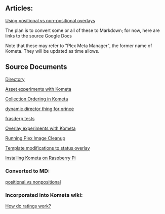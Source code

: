 ## Articles:

[Using positional vs non-positional overlays](https://github.com/kometa-team/Kometa-Cookbook/blob/main/guides/positional-non-positional.md)

The plan is to convert some or all of these to Markdown; for now, here are links to the source Google Docs

Note that these may refer to "Plex Meta Manager", the former name of Kometa.  They will be updated as time allows.

## Source Documents

[Directory](https://drive.google.com/drive/folders/19wmCc0MJ6fg8-FcrTvs0jzg84rbpz8og?usp=sharing)

[Asset experiments with Kometa](https://docs.google.com/document/d/1EIfLspoNk3PgvTMYgkI-0DAh2WauEYeQ4FZRpklFC0w/edit?usp=sharing)

[Collection Ordering in Kometa](https://docs.google.com/document/d/1lv5wjmPoM7g5HIo2oXnb04-D-7S_dJB6GSUZppX8sC4/edit?usp=sharing)

[dynamic director thing for prince](https://docs.google.com/document/d/17E8dhjR1tHmEWyFaaIaM2aDZMJs5Ayp5QoJ0kul2a-o/edit?usp=sharing)

[frasderp tests](https://docs.google.com/document/d/1BJyDlwTiU-FRkwEvS6fvlLfxvy9WymUjw3Y6KGE6cZQ/edit?usp=sharing)

[Overlay experiments with Kometa](https://docs.google.com/document/d/1No7z_3I7Jbz_-6EH6fvv75CN6RERsAaQ6JYIYfJ7rqY/edit?usp=sharing)

[Running Plex Image Cleanup](https://docs.google.com/document/d/10K5dpN5iwKv1eNrk2T4SSlqDk1X7DdUyOsAmLe5LScI/edit?usp=sharing)

[Template modifications to status overlay](https://docs.google.com/document/d/14qV3LKhD2_E1J-naGFF4veImwAx9_hFhxWb0psWB-po/edit?usp=sharing)

[Installing Kometa on Raspberry Pi](https://docs.google.com/document/d/1ZRfZcTL7Lo-wTfgrZX9moFe4xGguBYEnFgGibGjBBYA/edit?usp=sharing)

### Converted to MD:

[positional vs nonpositional](https://docs.google.com/document/d/1maelLydpuT5XTdwxnRF9Dpg1zF4_FUcjuUxOGoCqMU0/edit?usp=sharing)

### Incorporated into Kometa wiki:

[How do ratings work?](https://docs.google.com/document/d/1yo7C9XOyfkj_RckFHnuS-LAFFNTeMBsmCs5kHT5akLs/edit?usp=sharing)

